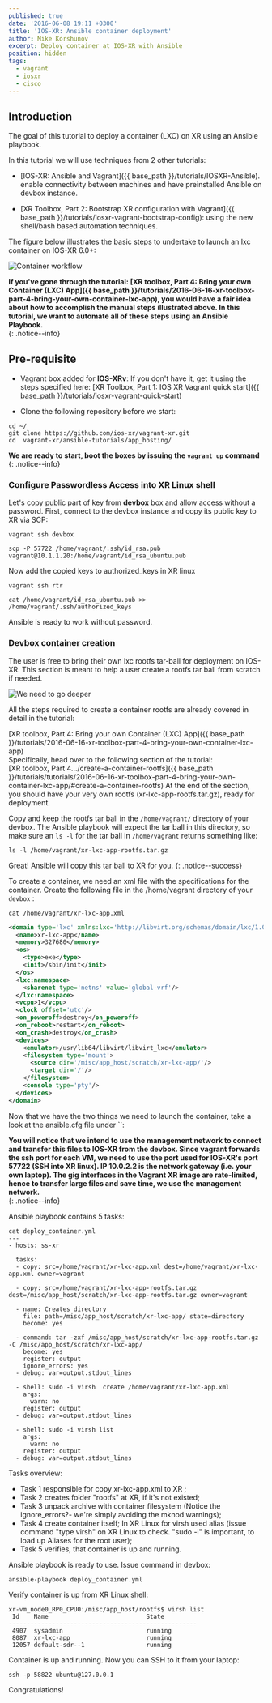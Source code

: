 ```yaml
---
published: true
date: '2016-06-08 19:11 +0300'
title: 'IOS-XR: Ansible container deployment'
author: Mike Korshunov
excerpt: Deploy container at IOS-XR with Ansible
position: hidden
tags:
  - vagrant
  - iosxr
  - cisco
---
```


## Introduction

The goal of this tutorial to deploy a container (LXC) on XR using an Ansible playbook.

In this tutorial we will use techniques from 2 other tutorials:
* [IOS-XR: Ansible and Vagrant]({{ base_path }}/tutorials/IOSXR-Ansible). enable connectivity between machines and have preinstalled Ansible on devbox instance.

* [XR Toolbox, Part 2: Bootstrap XR configuration with Vagrant]({{ base_path }}/tutorials/iosxr-vagrant-bootstrap-config): using the new shell/bash based automation techniques.  


The figure below illustrates the basic steps to undertake to launch an lxc container on IOS-XR 6.0+:

![Container workflow](https://raw.githubusercontent.com/xrdocs/xrdocs-images/gh-pages/assets/tutorial-images/mkorshun/hosted_apps/01_workflow_app_hosting.png)

**If you've gone through the tutorial: [XR toolbox, Part 4: Bring your own Container (LXC) App]({{ base_path }}/tutorials/2016-06-16-xr-toolbox-part-4-bring-your-own-container-lxc-app), you would have a fair idea about how to accomplish the manual steps illustrated above. In this tutorial, we want to automate all of these steps using an Ansible Playbook.**  
{: .notice--info}

## Pre-requisite

* Vagrant box added for **IOS-XRv**: If you don't have it, get it using the steps specified here: [XR Toolbox, Part 1: IOS XR Vagrant quick start]({{ base_path }}/tutorials/iosxr-vagrant-quick-start)

* Clone the following repository before we start:

```shell
cd ~/
git clone https://github.com/ios-xr/vagrant-xr.git
cd  vagrant-xr/ansible-tutorials/app_hosting/
```


**We are ready to start, boot the boxes by issuing the `vagrant up` command**
{: .notice--info}

### Configure Passwordless Access into XR Linux shell
Let's copy public part of key from **devbox** box and allow access without a
password.
First,  connect to the devbox instance and copy its public key to XR via SCP:

```
vagrant ssh devbox  

scp -P 57722 /home/vagrant/.ssh/id_rsa.pub  vagrant@10.1.1.20:/home/vagrant/id_rsa_ubuntu.pub
```

Now add the copied keys to authorized_keys in XR linux

```
vagrant ssh rtr  

cat /home/vagrant/id_rsa_ubuntu.pub >> /home/vagrant/.ssh/authorized_keys
```

Ansible is ready to work without password.

### Devbox container creation

>
The user is free to bring their own lxc rootfs tar-ball for deployment on IOS-XR. This section is meant to help a user create a rootfs tar ball from scratch if needed.


![We need to go deeper](https://raw.githubusercontent.com/xrdocs/xrdocs-images/gh-pages/assets/tutorial-images/mkorshun/hosted_apps/02_we_need_to.png)

All the steps required to create a container rootfs are already covered in detail in the tutorial:

>
[XR toolbox, Part 4: Bring your own Container (LXC) App]({{ base_path }}/tutorials/2016-06-16-xr-toolbox-part-4-bring-your-own-container-lxc-app)  
Specifically, head over to the following section of the tutorial:  
[XR toolbox, Part 4.../create-a-container-rootfs]({{ base_path }}/tutorials/tutorials/2016-06-16-xr-toolbox-part-4-bring-your-own-container-lxc-app/#create-a-container-rootfs)
At the end of the section, you should have your very own rootfs (xr-lxc-app-rootfs.tar.gz), ready for deployment.

Copy and keep the rootfs tar ball in the `/home/vagrant/` directory of your devbox. The Ansible playbook will expect the tar ball in this directory, so make sure an `ls -l` for the tar ball in `/home/vagrant` returns something like:

```shell
ls -l /home/vagrant/xr-lxc-app-rootfs.tar.gz
```

Great! Ansible will copy this tar ball to XR for you.
{: .notice--success}


To create a container, we need an xml file with the specifications for the container. Create the following file in the /home/vagrant directory of your `devbox` :

```shell
cat /home/vagrant/xr-lxc-app.xml
```

```xml
<domain type='lxc' xmlns:lxc='http://libvirt.org/schemas/domain/lxc/1.0' >
  <name>xr-lxc-app</name>
  <memory>327680</memory>
  <os>
    <type>exe</type>
    <init>/sbin/init</init>
  </os>
  <lxc:namespace>
    <sharenet type='netns' value='global-vrf'/>
  </lxc:namespace>
  <vcpu>1</vcpu>
  <clock offset='utc'/>
  <on_poweroff>destroy</on_poweroff>
  <on_reboot>restart</on_reboot>
  <on_crash>destroy</on_crash>
  <devices>
    <emulator>/usr/lib64/libvirt/libvirt_lxc</emulator>
    <filesystem type='mount'>
      <source dir='/misc/app_host/scratch/xr-lxc-app/'/>
      <target dir='/'/>
    </filesystem>
    <console type='pty'/>
  </devices>
</domain>
```
Now that we have the two things we need to launch the container, take a look at the ansible.cfg file under ``: 


**You will notice that we intend to use the management network to connect and transfer this files to IOS-XR from the devbox. Since vagrant forwards the ssh port for each VM, we need to use the port used for IOS-XR's port 57722 (SSH into XR linux). IP 10.0.2.2 is the network gateway (i.e. your own laptop). The gig interfaces in the Vagrant XR image are rate-limited, hence to transfer large files and save time, we use the management network.**  
{: .notice--info}  

  
Ansible playbook contains 5 tasks:  

```shell
cat deploy_container.yml
---
- hosts: ss-xr

  tasks:
  - copy: src=/home/vagrant/xr-lxc-app.xml dest=/home/vagrant/xr-lxc-app.xml owner=vagrant
  
  - copy: src=/home/vagrant/xr-lxc-app-rootfs.tar.gz dest=/misc/app_host/scratch/xr-lxc-app-rootfs.tar.gz owner=vagrant

  - name: Creates directory
    file: path=/misc/app_host/scratch/xr-lxc-app/ state=directory
    become: yes

  - command: tar -zxf /misc/app_host/scratch/xr-lxc-app-rootfs.tar.gz -C /misc/app_host/scratch/xr-lxc-app/
    become: yes
    register: output
    ignore_errors: yes
  - debug: var=output.stdout_lines

  - shell: sudo -i virsh  create /home/vagrant/xr-lxc-app.xml
    args:
      warn: no
    register: output
  - debug: var=output.stdout_lines

  - shell: sudo -i virsh list
    args:
      warn: no
    register: output
  - debug: var=output.stdout_lines

```

Tasks overview:

* Task 1 responsible for copy xr-lxc-app.xml to XR ;
* Task 2 creates folder "rootfs" at XR, if it's not existed;
* Task 3 unpack archive with container filesystem (Notice the ignore_errors?- we're simply avoiding the mknod warnings);
* Task 4 create container itself; In XR Linux for virsh used alias (issue
  command "type virsh" on XR Linux to check. "sudo -i" is important, to load up Aliases for the root user);
* Task 5 verifies, that container is up and running.



Ansible playbook is ready to use. Issue command in devbox:
```shell
ansible-playbook deploy_container.yml
```


Verify container is up from XR Linux shell:

```shell
xr-vm_node0_RP0_CPU0:/misc/app_host/rootfs$ virsh list
 Id    Name                           State
----------------------------------------------------
 4907  sysadmin                       running
 8087  xr-lxc-app                     running
 12057 default-sdr--1                 running

```

Container is up and running. Now you can SSH to it from your laptop:
```shell
ssh -p 58822 ubuntu@127.0.0.1
```
Congratulations!
